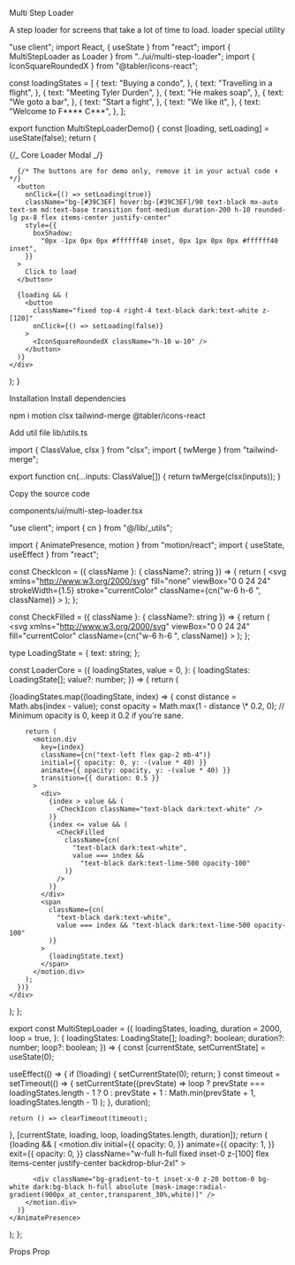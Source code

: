 Multi Step Loader

A step loader for screens that take a lot of time to load.
loader
special
utility

"use client";
import React, { useState } from "react";
import { MultiStepLoader as Loader } from "../ui/multi-step-loader";
import { IconSquareRoundedX } from "@tabler/icons-react";

const loadingStates = [
{
text: "Buying a condo",
},
{
text: "Travelling in a flight",
},
{
text: "Meeting Tyler Durden",
},
{
text: "He makes soap",
},
{
text: "We goto a bar",
},
{
text: "Start a fight",
},
{
text: "We like it",
},
{
text: "Welcome to F**** C***",
},
];

export function MultiStepLoaderDemo() {
const [loading, setLoading] = useState(false);
return (
<div className="w-full h-[60vh] flex items-center justify-center">
{/_ Core Loader Modal _/}
<Loader loadingStates={loadingStates} loading={loading} duration={2000} />

      {/* The buttons are for demo only, remove it in your actual code ⬇️ */}
      <button
        onClick={() => setLoading(true)}
        className="bg-[#39C3EF] hover:bg-[#39C3EF]/90 text-black mx-auto text-sm md:text-base transition font-medium duration-200 h-10 rounded-lg px-8 flex items-center justify-center"
        style={{
          boxShadow:
            "0px -1px 0px 0px #ffffff40 inset, 0px 1px 0px 0px #ffffff40 inset",
        }}
      >
        Click to load
      </button>

      {loading && (
        <button
          className="fixed top-4 right-4 text-black dark:text-white z-[120]"
          onClick={() => setLoading(false)}
        >
          <IconSquareRoundedX className="h-10 w-10" />
        </button>
      )}
    </div>

);
}

Installation
Install dependencies

npm i motion clsx tailwind-merge @tabler/icons-react

Add util file
lib/utils.ts

import { ClassValue, clsx } from "clsx";
import { twMerge } from "tailwind-merge";

export function cn(...inputs: ClassValue[]) {
return twMerge(clsx(inputs));
}

Copy the source code

components/ui/multi-step-loader.tsx

"use client";
import { cn } from "@/lib/\_utils";

import { AnimatePresence, motion } from "motion/react";
import { useState, useEffect } from "react";

const CheckIcon = ({ className }: { className?: string }) => {
return (
<svg
xmlns="http://www.w3.org/2000/svg"
fill="none"
viewBox="0 0 24 24"
strokeWidth={1.5}
stroke="currentColor"
className={cn("w-6 h-6 ", className)} >
<path d="M9 12.75 11.25 15 15 9.75M21 12a9 9 0 1 1-18 0 9 9 0 0 1 18 0Z" />
</svg>
);
};

const CheckFilled = ({ className }: { className?: string }) => {
return (
<svg
xmlns="http://www.w3.org/2000/svg"
viewBox="0 0 24 24"
fill="currentColor"
className={cn("w-6 h-6 ", className)} >
<path
        fillRule="evenodd"
        d="M2.25 12c0-5.385 4.365-9.75 9.75-9.75s9.75 4.365 9.75 9.75-4.365 9.75-9.75 9.75S2.25 17.385 2.25 12Zm13.36-1.814a.75.75 0 1 0-1.22-.872l-3.236 4.53L9.53 12.22a.75.75 0 0 0-1.06 1.06l2.25 2.25a.75.75 0 0 0 1.14-.094l3.75-5.25Z"
        clipRule="evenodd"
      />
</svg>
);
};

type LoadingState = {
text: string;
};

const LoaderCore = ({
loadingStates,
value = 0,
}: {
loadingStates: LoadingState[];
value?: number;
}) => {
return (
<div className="flex relative justify-start max-w-xl mx-auto flex-col mt-40">
{loadingStates.map((loadingState, index) => {
const distance = Math.abs(index - value);
const opacity = Math.max(1 - distance \* 0.2, 0); // Minimum opacity is 0, keep it 0.2 if you're sane.

        return (
          <motion.div
            key={index}
            className={cn("text-left flex gap-2 mb-4")}
            initial={{ opacity: 0, y: -(value * 40) }}
            animate={{ opacity: opacity, y: -(value * 40) }}
            transition={{ duration: 0.5 }}
          >
            <div>
              {index > value && (
                <CheckIcon className="text-black dark:text-white" />
              )}
              {index <= value && (
                <CheckFilled
                  className={cn(
                    "text-black dark:text-white",
                    value === index &&
                      "text-black dark:text-lime-500 opacity-100"
                  )}
                />
              )}
            </div>
            <span
              className={cn(
                "text-black dark:text-white",
                value === index && "text-black dark:text-lime-500 opacity-100"
              )}
            >
              {loadingState.text}
            </span>
          </motion.div>
        );
      })}
    </div>

);
};

export const MultiStepLoader = ({
loadingStates,
loading,
duration = 2000,
loop = true,
}: {
loadingStates: LoadingState[];
loading?: boolean;
duration?: number;
loop?: boolean;
}) => {
const [currentState, setCurrentState] = useState(0);

useEffect(() => {
if (!loading) {
setCurrentState(0);
return;
}
const timeout = setTimeout(() => {
setCurrentState((prevState) =>
loop
? prevState === loadingStates.length - 1
? 0
: prevState + 1
: Math.min(prevState + 1, loadingStates.length - 1)
);
}, duration);

    return () => clearTimeout(timeout);

}, [currentState, loading, loop, loadingStates.length, duration]);
return (
<AnimatePresence mode="wait">
{loading && (
<motion.div
initial={{
            opacity: 0,
          }}
animate={{
            opacity: 1,
          }}
exit={{
            opacity: 0,
          }}
className="w-full h-full fixed inset-0 z-[100] flex items-center justify-center backdrop-blur-2xl" >
<div className="h-96  relative">
<LoaderCore value={currentState} loadingStates={loadingStates} />
</div>

          <div className="bg-gradient-to-t inset-x-0 z-20 bottom-0 bg-white dark:bg-black h-full absolute [mask-image:radial-gradient(900px_at_center,transparent_30%,white)]" />
        </motion.div>
      )}
    </AnimatePresence>

);
};

Props
Prop
